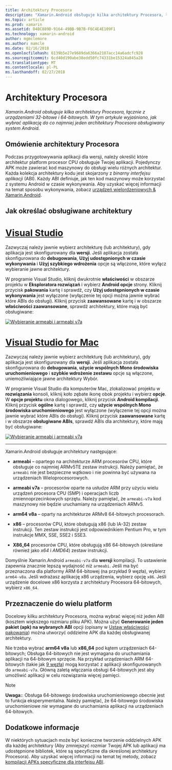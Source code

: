 ```yaml
---
title: Architektury Procesora
description: "Xamarin.Android obsługuje kilka architektury Procesora, łącznie z urządzeniami 32-bitowe i 64-bitowych. W tym artykule wyjaśniono, jak wybrać aplikację do co najmniej jeden architektury Procesora obsługiwany system Android."
ms.topic: article
ms.prod: xamarin
ms.assetid: D4BC889D-9164-49BB-9B7B-F6C4E4E109F1
ms.technology: xamarin-android
author: mgmclemore
ms.author: mamcle
ms.date: 02/16/2018
ms.openlocfilehash: 6139b5e27e9689da6366a2107acc14a6adcfc928
ms.sourcegitcommit: 6cd40d190abe38edd50fc74331be15324a845a28
ms.translationtype: MT
ms.contentlocale: pl-PL
ms.lasthandoff: 02/27/2018
---
```

# <a name="cpu-architectures"></a>Architektury Procesora

_Xamarin.Android obsługuje kilka architektury Procesora, łącznie z urządzeniami 32-bitowe i 64-bitowych. W tym artykule wyjaśniono, jak wybrać aplikację do co najmniej jeden architektury Procesora obsługiwany system Android._

## <a name="cpu-architectures-overview"></a>Omówienie architektury Procesora

Podczas przygotowywania aplikacji dla wersji, należy określić które architektur platform procesor CPU obsługuje Twojej aplikacji. Pojedynczy APK może zawierać kod maszynowy do obsługi wielu różnych architektur. Każda kolekcja architektury kodu jest skojarzony z *binarny interfejsu aplikacji* (ABI). Każdy ABI definiuje, jak ten kod maszynowy może korzystać z systemu Android w czasie wykonywania.
Aby uzyskać więcej informacji na temat sposobu wykonywania, zobacz [urządzeń wielordzeniowych &amp; Xamarin.Android](~/android/deploy-test/multicore-devices.md).


## <a name="how-to-specify-supported-architectures"></a>Jak określać obsługiwane architektury

# <a name="visual-studiotabvswin"></a>[Visual Studio](#tab/vswin)

Zazwyczaj należy jawnie wybierz architekturę (lub architektury), gdy aplikacja jest skonfigurowany dla **wersji**. Jeśli aplikacja została skonfigurowana do **debugowania**, **Użyj udostępnionych w czasie wykonywania** i **Użyj szybkiego wdrożenia** opcje są włączone, które wyłącz wybieranie jawne architektury.

W programie Visual Studio, kliknij dwukrotnie **właściwości** w obszarze projektu w **Eksploratora rozwiązań** i wybierz **Android opcje** strony. Kliknij przycisk **pakowania** kartę i sprawdź, czy **Użyj udostępnionych w czasie wykonywania** jest wyłączone (wyłączenie tej opcji można jawnie wybrać które ABIs do obsługi). Kliknij przycisk **zaawansowane** kartę i w obszarze **właściwości zaawansowane**, sprawdź architektury, które mają być obsługiwane:

[ ![Wybieranie armeabi i armeabi v7a](cpu-architectures-images/vs/01-abi-selections-sml.png)](cpu-architectures-images/vs/01-abi-selections.png)

# <a name="visual-studio-for-mactabvsmac"></a>[Visual Studio for Mac](#tab/vsmac)

Zazwyczaj należy jawnie wybierz architekturę (lub architektury), gdy aplikacja jest skonfigurowany dla **wersji**. Jeśli aplikacja została skonfigurowana do **debugowania**, **użycie wspólnych Mono środowiska uruchomieniowego** i **szybkie wdrożenie zestawu** opcje są włączone, uniemożliwiające jawne architektury Wybór.

W programie Visual Studio dla komputerów Mac, zlokalizować projektu w **rozwiązania** konsoli, kliknij koło zębate ikonę obok projektu i wybierz **opcje**. W **opcje projektu** okna dialogowego, kliknij przycisk **Android kompilacji**. Kliknij przycisk **ogólne** kartę i sprawdź, czy **użycie wspólnych Mono środowiska uruchomieniowego** jest wyłączone (wyłączenie tej opcji można jawnie wybrać które ABIs do obsługi). Kliknij przycisk **zaawansowane** kartę i w obszarze **obsługiwane ABIs**, sprawdź ABIs dla architektury, które mają być obsługiwane:

[ ![Wybieranie armeabi i armeabi v7a](cpu-architectures-images/xs/01-abi-selections-sml.png)](cpu-architectures-images/xs/01-abi-selections.png)

-----


Xamarin.Android obsługuje architektury następujące:

-   **armeabi** &ndash; opartego na architekturze ARM procesorów CPU, które obsługuje co najmniej ARMv5TE zestaw instrukcji. Należy pamiętać, że `armeabi` nie jest bezpieczne wątkowo i nie powinna być używana na urządzeniach Wieloprocesorowych.

-   **armeabi v7a** &ndash; procesorów oparte na usłudze ARM przy użyciu wielu urządzeń procesora CPU (SMP) i operacjach liczb zmiennoprzecinkowych sprzętu. Należy pamiętać, że `armeabi-v7a` kod maszynowy nie będzie uruchamiany na urządzeniach ARMv5.

-   **arm64 v8a** &ndash; oparty na architekturze ARMv8 64-bitowych procesorach.

-   **x86** &ndash; procesorów CPU, które obsługują x86 (lub IA-32) zestaw instrukcji. Ten zestaw instrukcji jest odpowiednikiem Pentium Pro, w tym instrukcje MMX, SSE, SSE2 i SSE3.

-   **X86_64** procesorów CPU, które obsługują x86 64-bitowych (określane również jako *x64* i *AMD64*) zestaw instrukcji.

Domyślnie Xamarin.Android `armeabi-v7a` dla **wersji** kompilacji. To ustawienie zapewnia znacznie lepszą wydajność niż `armeabi`. Jeśli ma być przeznaczona dla platformy ARM 64-bitowej (na przykład 9 węzła), wybierz `arm64-v8a`. Jeśli wdrażasz aplikację x86 urządzenia, wybierz opcję `x86`. Jeśli urządzenie docelowe x86 korzysta z architektury Procesora 64-bitowych, wybierz `x86_64`.

## <a name="targeting-multiple-platforms"></a>Przeznaczenie do wielu platform

Docelowy kilku architektury Procesora, można wybrać więcej niż jeden ABI (kosztem większego rozmiaru pliku APK). Można użyć **Generowanie jeden pakiet (apk) na wybranych ABI** opcji (opisany w [Ustaw właściwości pakowania](~/android/deploy-test/release-prep/index.md#Set_Packaging_Properties)) można utworzyć oddzielne APK dla każdej obsługiwanej architektury.

Nie trzeba wybrać **arm64 v8a** lub **x86_64** pod kątem urządzeniach 64-bitowych; Obsługa 64-bitowych nie jest wymagana do uruchamiania aplikacji na 64-bitowym sprzęcie. Na przykład urządzeniach ARM 64-bitowych (takie jak [9 węzła](http://www.google.com/nexus/9/)) mogą korzystać z aplikacji skonfigurowanych do `armeabi-v7a`. Główną zaletą włączania obsługi 64-bitowych jest aby umożliwić aplikacji w celu rozwiązania więcej pamięci.

> [!NOTE]
> **Uwaga:**: Obsługa 64-bitowego środowiska uruchomieniowego obecnie jest to funkcja eksperymentalna. Należy pamiętać, że 64-bitowego środowiska uruchomieniowe *nie* wymagane do uruchamiania aplikacji na urządzeniach 64-bitowych. 

## <a name="additional-information"></a>Dodatkowe informacje

W niektórych sytuacjach może być konieczne tworzenie oddzielnych APK dla każdej architektury (Aby zmniejszyć rozmiar Twojej APK lub aplikacji ma udostępnione bibliotek, które są specyficzne dla określonej architektury Procesora).
Aby uzyskać więcej informacji na temat tej metody, zobacz [kompilacji APKs specyficzne dla interfejsu ABI](~/android/deploy-test/building-apps/abi-specific-apks.md).
